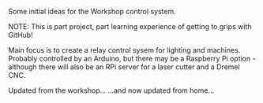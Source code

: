 Some initial ideas for the Workshop control system.

NOTE:  This is part project, part learning experience of getting to
grips with GitHub!

Main focus is to create a relay control sysem for lighting and machines.
Probably controlled by an Arduino, but there may be a Raspberry Pi option - 
although there will also be an RPi server for a laser cutter and a 
Dremel CNC.

Updated from the workshop...
...and now updated from home...
